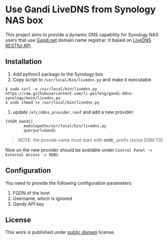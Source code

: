 # Use Gandi LiveDNS from Synology NAS box

This project aims to provide a dynamic DNS capability for Synology NAS users that
use [Gandi.net](https://www.gandi.net/en) domain name registrar. It based on [LiveDNS RESTful API][1].

## Installation

1. Add python3 package to the Synology box
1. Copy script to `/usr/local/bin/livedns.py` and make it executable
```
$ sudo curl -o /usr/local/bin/livedns.py https://raw.githubusercontent.com/li-peifeng/gandi-ddns-synology/main/livedns.py
$ sudo chmod +x /usr/local/bin/livedns.py
```

1. update `/etc/ddns_provider.conf` and add a new provider:

```
[USER_Gandi]
        modulepath=/usr/local/bin/livedns.py
        queryurl=Gandi
```
> NOTE: the provide name must start with **`USER_`** prefix (since DSM 7.0)

Now on the new provider should be available under `Control Panel -> External Access -> DDNS`

## Configuration

You need to provide the following configuration parameters:

1. FQDN of the host
1. Username, which is ignored
1. Gandy API key

## License

This work is published under [public domain](https://creativecommons.org/licenses/publicdomain/) license.

[1]: https://api.gandi.net/docs/livedns/
